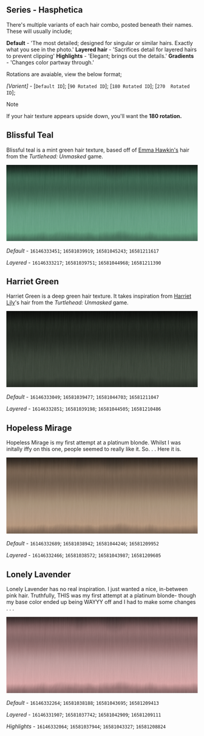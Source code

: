 ## Series - Hasphetica

There's multiple variants of each hair combo, posted beneath their names. These will usually include;

**Default** - 'The most detailed; designed for singular or similar hairs. Exactly what you see in the photo.'
**Layered hair** - 'Sacrifices detail for layered hairs to prevent clipping'
**Highlights** - 'Elegant; brings out the details.'
**Gradients** - 'Changes color partway through.'

Rotations are avaiable, view the below format;

*[Varient]* - [`Default ID`]; [`90 Rotated ID`]; [`180 Rotated ID`]; [`270  Rotated ID`];

> [!NOTE]  
> If your hair texture appears upside down, you'll want the **180 rotation.** 


## Blissful Teal
Blissful teal is a mint green hair texture, based off of [Emma Hawkin's](https://static.wikia.nocookie.net/rpgmaker/images/b/b6/Emma_E2.png/revision/latest?cb=20211124194329) hair from the *Turtlehead: Unmasked* game.

<center><img src="./exports/textures/Blissful Teal - Default.png" alt="drawing" width="600" height="200"/></center>

*Default* - `16146333451`; `16581039919`; `16581045243`; `16581211617`

*Layered* - `16146333217`; `16581039751`; `16581044968`; `16581211390`

## Harriet Green
Harriet Green is a deep green hair texture. It takes inspiration from [Harriet Lily](https://static.wikia.nocookie.net/rpgmaker/images/1/14/Harriet_E1.png/revision/latest?cb=20211124194218)'s hair from the *Turtlehead: Unmasked* game.

<center><img src="./exports/textures/Harriet Green - Default.png" alt="drawing" width="600" height="200"/></center>

*Default* - `16146333049`; `16581039477`; `16581044703`; `16581211047`

*Layered* - `16146332851`; `16581039198`; `16581044505`; `16581210486`

## Hopeless Mirage
Hopeless Mirage is my first attempt at a platinum blonde. Whilst I was initally iffy on this one, people seemed to really like it. So. . . Here it is.

<center><img src="./exports/textures/Hopeless Mirage - Default.png" alt="drawing" width="600" height="200"/></center>

*Default* - `16146332689`; `16581038942`; `16581044246`; `16581209952`

*Layered* - `16146332466`; `16581038572`; `16581043987`; `16581209605`

## Lonely Lavender
Lonely Lavender has no real inspiration. I just wanted a nice, in-between pink hair. Truthfully, THIS was my first attempt at a platinum blonde- though my base color ended up being WAYYY off and I had to make some changes . . .

<center><img src="./exports/textures/Lonely Lavender - Default.png" alt="drawing" width="600" height="200"/></center>

*Default* - `16146332264`; `16581038188`; `16581043695`; `16581209413`

*Layered* - `16146331907`; `16581037742`; `16581042909`; `16581209111`

*Highlights* - `16146332064`; `16581037944`; `16581043327`; `16581208824`
